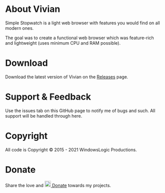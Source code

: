 # About Vivian
Simple Stopwatch is a light web browser with features you would find on all modern ones.

The goal was to create a functional web browser which was feature-rich and lightweight (uses minimum CPU and RAM possible).

# Download

Download the latest version of Vivian on the [Releases](https://github.com/windowslogic/vivian/releases) page.

# Support & Feedback

Use the issues tab on this GitHub page to notify me of bugs and such. All support will be handled through here.

# Copyright
All code is Copyright © 2015 - 2021 WindowsLogic Productions.

# Donate
Share the love and <a href="https://www.paypal.com/donate?hosted_button_id=8TE9GD6PAGB8Q"><img width="20" height=auto alt="Donate" src="https://windowslogic.co.uk/img/donate.png"> Donate</a> towards my projects.
